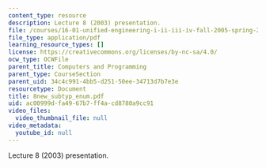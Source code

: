 ```yaml
---
content_type: resource
description: Lecture 8 (2003) presentation.
file: /courses/16-01-unified-engineering-i-ii-iii-iv-fall-2005-spring-2006/ac00999dfa4967b7ff4acd8780a9cc91_8new_subtyp_enum.pdf
file_type: application/pdf
learning_resource_types: []
license: https://creativecommons.org/licenses/by-nc-sa/4.0/
ocw_type: OCWFile
parent_title: Computers and Programming
parent_type: CourseSection
parent_uid: 34c4c991-4bb5-d251-50ee-34713d7b7e3e
resourcetype: Document
title: 8new_subtyp_enum.pdf
uid: ac00999d-fa49-67b7-ff4a-cd8780a9cc91
video_files:
  video_thumbnail_file: null
video_metadata:
  youtube_id: null
---
```

Lecture 8 (2003) presentation.